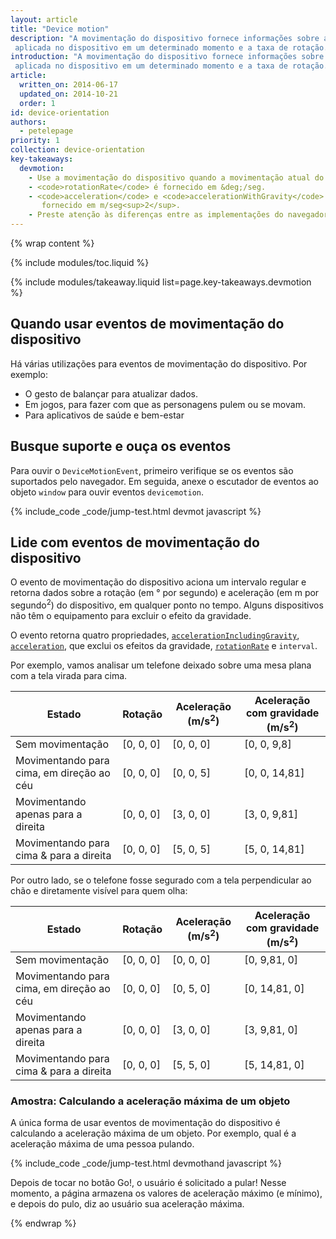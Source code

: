 ```yaml
---
layout: article
title: "Device motion"
description: "A movimentação do dispositivo fornece informações sobre a força de aceleração
 aplicada no dispositivo em um determinado momento e a taxa de rotação."
introduction: "A movimentação do dispositivo fornece informações sobre a força de aceleração
 aplicada no dispositivo em um determinado momento e a taxa de rotação."
article:
  written_on: 2014-06-17
  updated_on: 2014-10-21
  order: 1
id: device-orientation
authors:
  - petelepage
priority: 1
collection: device-orientation
key-takeaways:
  devmotion: 
    - Use a movimentação do dispositivo quando a movimentação atual do dispositivo for necessária.
    - <code>rotationRate</code> é fornecido em &deg;/seg.
    - <code>acceleration</code> e <code>accelerationWithGravity</code> é
       fornecido em m/seg<sup>2</sup>.
    - Preste atenção às diferenças entre as implementações do navegador.
---
```


{% wrap content %}

{% include modules/toc.liquid %}

{% include modules/takeaway.liquid list=page.key-takeaways.devmotion %}

## Quando usar eventos de movimentação do dispositivo

Há várias utilizações para eventos de movimentação do dispositivo.  Por exemplo:

<ul>
  <li>O gesto de balançar para atualizar dados.</li>
  <li>Em jogos, para fazer com que as personagens pulem ou se movam.</li>
  <li>Para aplicativos de saúde e bem-estar</li>
</ul>

## Busque suporte e ouça os eventos

Para ouvir o `DeviceMotionEvent`, primeiro verifique se os eventos são
suportados pelo navegador.  Em seguida, anexe o escutador de eventos ao objeto `window` 
 para ouvir eventos `devicemotion`. 

{% include_code _code/jump-test.html devmot javascript %}

## Lide com eventos de movimentação do dispositivo

O evento de movimentação do dispositivo aciona um intervalo regular e retorna dados sobre a
rotação (em &deg; por segundo) e aceleração (em m por segundo<sup>2</sup>)
do dispositivo, em qualquer ponto no tempo.  Alguns dispositivos não têm o equipamento
para excluir o efeito da gravidade.

O evento retorna quatro propriedades, 
<a href="index.html#device-frame-coordinate">`accelerationIncludingGravity`</a>, 
<a href="index.html#device-frame-coordinate">`acceleration`</a>, 
que exclui os efeitos da gravidade, 
<a href="index.html#rotation-data">`rotationRate`</a> e `interval`.

Por exemplo, vamos analisar um telefone deixado sobre uma mesa plana
com a tela virada para cima.

<table class="table-4">
  <colgroup>
    <col span="1">
    <col span="1">
    <col span="1">
    <col span="1">
  </colgroup>
  <thead>
    <tr>
      <th data-th="State">Estado</th>
      <th data-th="Rotation">Rotação</th>
      <th data-th="Acceleration (m/s<sup>2</sup>)">Aceleração (m/s<sup>2</sup>)</th>
      <th data-th="Acceleration with gravity (m/s<sup>2</sup>)">Aceleração com gravidade (m/s<sup>2</sup>)</th>
    </tr>
  </thead>
  <tbody>
    <tr>
      <td data-th="State">Sem movimentação</td>
      <td data-th="Rotation">[0, 0, 0]</td>
      <td data-th="Acceleration">[0, 0, 0]</td>
      <td data-th="Acceleration with gravity">[0, 0, 9,8]</td>
    </tr>
    <tr>
      <td data-th="State">Movimentando para cima, em direção ao céu</td>
      <td data-th="Rotation">[0, 0, 0]</td>
      <td data-th="Acceleration">[0, 0, 5]</td>
      <td data-th="Acceleration with gravity">[0, 0, 14,81]</td>
    </tr>
    <tr>
      <td data-th="State">Movimentando apenas para a direita</td>
      <td data-th="Rotation">[0, 0, 0]</td>
      <td data-th="Acceleration">[3, 0, 0]</td>
      <td data-th="Acceleration with gravity">[3, 0, 9,81]</td>
    </tr>
    <tr>
      <td data-th="State">Movimentando para cima &amp; para a direita</td>
      <td data-th="Rotation">[0, 0, 0]</td>
      <td data-th="Acceleration">[5, 0, 5]</td>
      <td data-th="Acceleration with gravity">[5, 0, 14,81]</td>
    </tr>
  </tbody>
</table>

Por outro lado, se o telefone fosse segurado com a tela perpendicular ao
chão e diretamente visível para quem olha:

<table class="table-4">
  <colgroup>
    <col span="1">
    <col span="1">
    <col span="1">
    <col span="1">
  </colgroup>
  <thead>
    <tr>
      <th data-th="State">Estado</th>
      <th data-th="Rotation">Rotação</th>
      <th data-th="Acceleration (m/s<sup>2</sup>)">Aceleração (m/s<sup>2</sup>)</th>
      <th data-th="Acceleration with gravity (m/s<sup>2</sup>)">Aceleração com gravidade (m/s<sup>2</sup>)</th>
    </tr>
  </thead>
  <tbody>
    <tr>
      <td data-th="State">Sem movimentação</td>
      <td data-th="Rotation">[0, 0, 0]</td>
      <td data-th="Acceleration">[0, 0, 0]</td>
      <td data-th="Acceleration with gravity">[0, 9,81, 0]</td>
    </tr>
    <tr>
      <td data-th="State">Movimentando para cima, em direção ao céu</td>
      <td data-th="Rotation">[0, 0, 0]</td>
      <td data-th="Acceleration">[0, 5, 0]</td>
      <td data-th="Acceleration with gravity">[0, 14,81, 0]</td>
    </tr>
    <tr>
      <td data-th="State">Movimentando apenas para a direita</td>
      <td data-th="Rotation">[0, 0, 0]</td>
      <td data-th="Acceleration">[3, 0, 0]</td>
      <td data-th="Acceleration with gravity">[3, 9,81, 0]</td>
    </tr>
    <tr>
      <td data-th="State">Movimentando para cima &amp; para a direita</td>
      <td data-th="Rotation">[0, 0, 0]</td>
      <td data-th="Acceleration">[5, 5, 0]</td>
      <td data-th="Acceleration with gravity">[5, 14,81, 0]</td>
    </tr>
  </tbody>
</table>

### Amostra: Calculando a aceleração máxima de um objeto

A única forma de usar eventos de movimentação do dispositivo é calculando a aceleração máxima
de um objeto.  Por exemplo, qual é a aceleração máxima de uma pessoa 
pulando.

{% include_code _code/jump-test.html devmothand javascript %}

Depois de tocar no botão Go!, o usuário é solicitado a pular!  Nesse momento,
a página armazena os valores de aceleração máximo (e mínimo), e depois do
pulo, diz ao usuário sua aceleração máxima.

{% endwrap %}
